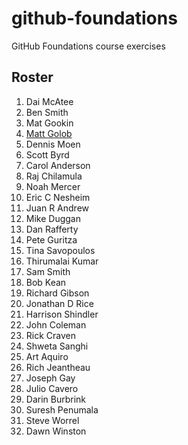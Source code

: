 # github-foundations
GitHub Foundations course exercises
## Roster
1. Dai McAtee
1. Ben Smith
1. Mat Gookin
1. [Matt Golob](Matt_Golob.md)
1. Dennis Moen
1. Scott Byrd
1. Carol Anderson
1. Raj Chilamula
1. Noah Mercer
1. Eric C Nesheim
1. Juan R Andrew
1. Mike Duggan
1. Dan Rafferty
1. Pete Guritza
1. Tina Savopoulos
1. Thirumalai Kumar
1. Sam Smith
1. Bob Kean
1. Richard Gibson
1. Jonathan D Rice
1. Harrison Shindler
1. John Coleman
1. Rick Craven
1. Shweta Sanghi
1. Art Aquiro
1. Rich Jeantheau
1. Joseph Gay
1. Julio Cavero
1. Darin Burbrink
1. Suresh Penumala
1. Steve Worrel
1. Dawn Winston
